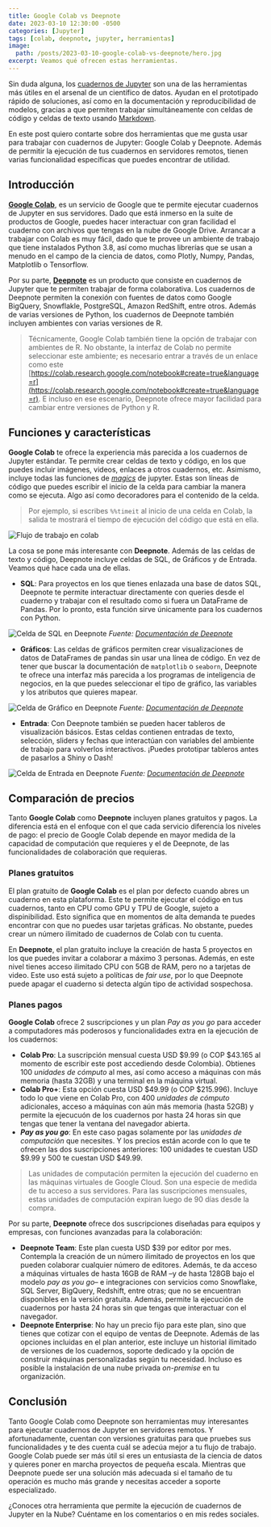 ```yaml
---
title: Google Colab vs Deepnote
date: 2023-03-10 12:30:00 -0500
categories: [Jupyter]
tags: [colab, deepnote, jupyter, herramientas]
image: 
  path: /posts/2023-03-10-google-colab-vs-deepnote/hero.jpg
excerpt: Veamos qué ofrecen estas herramientas.
---
```


Sin duda alguna, los [cuadernos de Jupyter](https://www.camartinezbu.com/posts/una-introduccion-a-jupyter/) son una de las herramientas más útiles en el arsenal de un científico de datos. Ayudan en el prototipado rápido de soluciones, así como en la documentación y reproducibilidad de modelos, gracias a que permiten trabajar simultáneamente con celdas de código y celdas de texto usando [Markdown](https://en.wikipedia.org/wiki/Markdown).

En este post quiero contarte sobre dos herramientas que me gusta usar para trabajar con cuadernos de Jupyter: Google Colab y Deepnote. Además de permitir la ejecución de tus cuadernos en servidores remotos, tienen varias funcionalidad específicas que puedes encontrar de utilidad.

## Introducción

**[Google Colab](https://colab.research.google.com/)**, es un servicio de Google que te permite ejecutar cuadernos de Jupyter en sus servidores. Dado que está inmerso en la suite de productos de Google, puedes hacer interactuar con gran facilidad el cuaderno con archivos que tengas en la nube de Google Drive. Arrancar a trabajar con Colab es muy fácil, dado que te provee un ambiente de trabajo que tiene instalados Python 3.8, así como muchas librerías que se usan a menudo en el campo de la ciencia de datos, como Plotly, Numpy, Pandas, Matplotlib o Tensorflow.

Por su parte, **[Deepnote](https://deepnote.com)** es un producto que consiste en cuadernos de Jupyter que te permiten trabajar de forma colaborativa. Los cuadernos de Deepnote permiten la conexión con fuentes de datos como Google BigQuery, Snowflakle, PostgreSQL, Amazon RedShift, entre otros. Además de varias versiones de Python, los cuadernos de Deepnote también incluyen ambientes con varias versiones de R.

> Técnicamente, Google Colab también tiene la opción de trabajar con ambientes de R. No obstante, la interfaz de Colab no permite seleccionar este ambiente; es necesario entrar a través de un enlace como este [https://colab.research.google.com/notebook#create=true&language=r](https://colab.research.google.com/notebook#create=true&language=r). E incluso en ese escenario, Deepnote ofrece mayor facilidad para cambiar entre versiones de Python y R.

## Funciones y características

**Google Colab** te ofrece la experiencia más parecida a los cuadernos de Jupyter estándar. Te permite crear celdas de texto y código, en los que puedes incluir imágenes, videos, enlaces a otros cuadernos, etc. Asimismo, incluye todas las funciones de *[magics](https://nbviewer.org/github/ipython/ipython/blob/1.x/examples/notebooks/Cell%20Magics.ipynb)* de jupyter. Estas son líneas de código que puedes escribir el inicio de la celda para cambiar la manera como se ejecuta. Algo así como decoradores para el contenido de la celda.

> Por ejemplo, si escribes `%%timeit` al inicio de una celda en Colab, la salida te mostrará el tiempo de ejecución del código que está en ella.

![Flujo de trabajo en colab](/posts/2023-03-10-google-colab-vs-deepnote/celda_colab.jpg)


La cosa se pone más interesante con **Deepnote**. Además de las celdas de texto y código, Deepnote incluye celdas de SQL, de Gráficos y de Entrada. Veamos qué hace cada una de ellas.

- **SQL**: Para proyectos en los que tienes enlazada una base de datos SQL, Deepnote te permite interactuar directamente con queries desde el cuaderno y trabajar con el resultado como si fuera un DataFrame de Pandas. Por lo pronto, esta función sirve únicamente para los cuadernos con Python.

![Celda de SQL en Deepnote](celda_SQL.jpg)
*Fuente: [Documentación de Deepnote](https://deepnote.com/docs/sql-cells)*

- **Gráficos**: Las celdas de gráficos permiten crear visualizaciones de datos de DataFrames de pandas sin usar una línea de código. En vez de tener que buscar la documentación de `matplotlib` o `seaborn`, Deepnote te ofrece una interfaz más parecida a los programas de inteligencia de negocios, en la que puedes seleccionar el tipo de gráfico, las variables y los atributos que quieres mapear.

![Celda de Gráfico en Deepnote](celda_grafico.jpg)
*Fuente: [Documentación de Deepnote](https://deepnote.com/docs/chart-blocks)*

- **Entrada**: Con Deepnote también se pueden hacer tableros de visualización básicos. Estas celdas contienen entradas de texto, selección, sliders y fechas que interactúan con variables del ambiente de trabajo para volverlos interactivos. ¡Puedes prototipar tableros antes de pasarlos a Shiny o Dash!

![Celda de Entrada en Deepnote](celda_input.jpg)
*Fuente: [Documentación de Deepnote](https://deepnote.com/docs/input-blocks)*


## Comparación de precios

Tanto **Google Colab** como **Deepnote** incluyen planes gratuitos y pagos. La diferencia está en el enfoque con el que cada servicio diferencia los niveles de pago: el precio de Google Colab depende en mayor medida de la capacidad de computación que requieres y el de Deepnote, de las funcionalidades de colaboración que requieras.

### Planes gratuitos

El plan gratuito de **Google Colab** es el plan por defecto cuando abres un cuaderno en esta plataforma. Este te permite ejecutar el código en tus cuadernos, tanto en CPU como GPU y TPU de Google, sujeto a dispinibilidad. Esto significa que en momentos de alta demanda te puedes encontrar con que no puedes usar tarjetas gráficas. No obstante, puedes crear un número ilimitado de cuadernos de Colab con tu cuenta.

En **Deepnote**, el plan gratuito incluye la creación de hasta 5 proyectos en los que puedes invitar a colaborar a máximo 3 personas. Además, en este nivel tienes acceso ilimitado CPU con 5GB de RAM, pero no a tarjetas de video. Este uso está sujeto a políticas de *fair use*, por lo que Deepnote puede apagar el cuaderno si detecta algún tipo de actividad sospechosa.

### Planes pagos

**Google Colab** ofrece 2 suscripciones y un plan *Pay as you go* para acceder a computadores más poderosos y funcionalidades extra en la ejecución de los cuadernos:

- **Colab Pro**: La suscripción mensual cuesta USD $9.99 (o COP $43.165 al momento de escribir este post accediendo desde Colombia). Obtienes 100 *unidades de cómputo* al mes, así como acceso a máquinas con más memoria (hasta 32GB) y una terminal en la máquina virtual.
- **Colab Pro+**: Esta opción cuesta USD $49.99 (o COP $215.996). Incluye todo lo que viene en Colab Pro, con 400 *unidades de cómputo* adicionales, acceso a máquinas con aún más memoria (hasta 52GB) y permite la ejecucuón de los cuadernos por hasta 24 horas sin que tengas que tener la ventana del navegador abierta.
- ***Pay as you go***: En este caso pagas solamente por las *unidades de computación* que necesites. Y los precios están acorde con lo que te ofrecen las dos suscripciones anteriores: 100 unidades te cuestan USD \$9.99 y 500 te cuestan USD \$49.99.

> Las unidades de computación permiten la ejecución del cuaderno en las máquinas virtuales de Google Cloud. Son una especie de medida de tu acceso a sus servidores. Para las suscripciones mensuales, estas unidades de computación expiran luego de 90 días desde la compra.

Por su parte, **Deepnote** ofrece dos suscripciones diseñadas para equipos y empresas, con funciones avanzadas para la colaboración:

- **Deepnote Team**: Este plan cuesta USD $39 por editor por mes. Contempla la creación de un número ilimitado de proyectos en los que pueden colaborar cualquier número de editores. Además, te da acceso a máquinas virtuales de hasta 16GB de RAM –y de hasta 128GB bajo el modelo *pay as you go*– e integraciones con servicios como Snowflake, SQL Server, BigQuery, Redshift, entre otras; que no se encuentran disponibles en la versión gratuita. Además, permite la ejecución de cuadernos por hasta 24 horas sin que tengas que interactuar con el navegador.
- **Deepnote Enterprise**: No hay un precio fijo para este plan, sino que tienes que cotizar con el equipo de ventas de Deepnote. Además de las opciones incluidas en el plan anterior, este incluye un historial ilimitado de versiones de los cuadernos, soporte dedicado y la opción de construir máquinas personalizadas según tu necesidad. Incluso es posible la instalación de una nube privada *on-premise* en tu organización.

## Conclusión

Tanto Google Colab como Deepnote son herramientas muy interesantes para ejecutar cuadernos de Jupyter en servidores remotos. Y afortunadamente, cuentan con versiones gratuitas para que pruebes sus funcionalidades y te des cuenta cuál se adecúa mejor a tu flujo de trabajo. Google Colab puede ser más útil si eres un entusiasta de la ciencia de datos y quieres poner en marcha proyectos de pequeña escala. Mientras que Deepnote puede ser una solución más adecuada si el tamaño de tu operación es mucho más grande y necesitas acceder a soporte especializado.

¿Conoces otra herramienta que permite la ejecución de cuadernos de Jupyter en la Nube? Cuéntame en los comentarios o en mis redes sociales.
